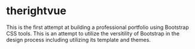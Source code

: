# therightvue
This is the first attempt at building a professional portfolio using Bootstrap CSS tools. This is an attempt to utilize the versitility of Bootstrap in the design process including utilizing its template and themes.
